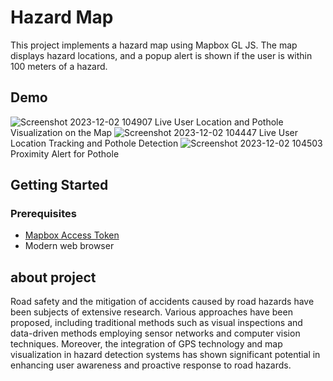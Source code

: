 
# Hazard Map

This project implements a hazard map using Mapbox GL JS. The map displays hazard locations, and a popup alert is shown if the user is within 100 meters of a hazard.

## Demo
![Screenshot 2023-12-02 104907](https://github.com/saitej13sai/sai-map/assets/116536627/42b8a59c-9da4-4ccb-b2ef-046e850cf4d4)
Live User Location and Pothole Visualization on the Map
![Screenshot 2023-12-02 104447](https://github.com/saitej13sai/sai-map/assets/116536627/91f1f693-e697-4114-a1a2-c5f7dddd59b8)
Live User Location Tracking and Pothole Detection
 ![Screenshot 2023-12-02 104503](https://github.com/saitej13sai/sai-map/assets/116536627/0b5b5515-4358-4131-aff0-7a005d60719a)
Proximity Alert for Pothole
## Getting Started

### Prerequisites

- [Mapbox Access Token](https://www.mapbox.com/)
- Modern web browser

## about project
Road safety and the mitigation of accidents caused by road hazards have been subjects of extensive research. Various approaches have been proposed, including traditional methods such as visual inspections and data-driven methods employing sensor networks and computer vision techniques. Moreover, the integration of GPS technology and map visualization in hazard detection systems has shown significant potential in enhancing user awareness and proactive response to road hazards.


